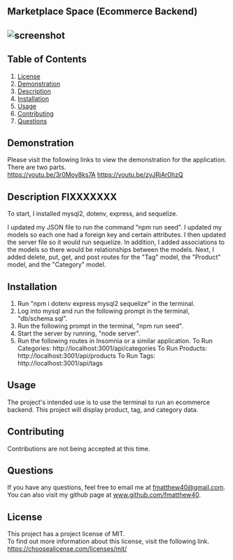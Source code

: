 ## Marketplace Space (Ecommerce Backend)

  ## ![screenshot](https://img.shields.io/badge/License-MIT-blue.svg)


  ## Table of Contents
  1.  [License](#license)
  2.  [Demonstration](#demonstration)
  3.  [Description](#description)
  4.  [Installation](#installation)
  5.  [Usage](#usage)
  6.  [Contributing](#contributing)
  7.  [Questions](#questions)

 ## Demonstration
 Please visit the following links to view the demonstration for the application. There are two parts.  
 https://youtu.be/3r0Moy8ks7A
 https://youtu.be/zyJRjAr0hzQ
 

 ## Description    FIXXXXXXX
 To start, I installed mysql2, dotenv, express, and sequelize. 

 I updated my JSON file to run the command "npm run seed". I updated my models so each one had a foreign key and certain attributes.  I then updated the server file so it would run sequelize.  In addition, I added associations to the models so there would be relationships between the models.  Next, I added delete, put, get, and post routes for the "Tag" model, the "Product" model, and the "Category" model.  
 

 ## Installation 
 1. Run "npm i dotenv express mysql2 sequelize" in the terminal.
 2. Log into mysql and run the following prompt in the terminal, "db/schema.sql".
 3.  Run the following prompt in the terminal, "npm run seed".
 4.  Start the server by running, "node server".
 5.  Run the following routes in Insomnia or a similar application. 
 To Run Categories: http://localhost:3001/api/categories
 To Run Products: http://localhost:3001/api/products
 To Run Tags: http://localhost:3001/api/tags

 ## Usage 
 The project's intended use is to use the terminal to run an ecommerce backend. This project will display product, tag, and category data.    

 ## Contributing 
 Contributions are not being accepted at this time. 

 ## Questions
 If you have any questions, feel free to email me at fmatthew40@gmail.com. 
 You can also visit my github page at www.github.com/fmatthew40.
 
 ## License 
 This project has a project license of MIT.  
 To find out more information about this license, visit the following link.
 https://choosealicense.com/licenses/mit/